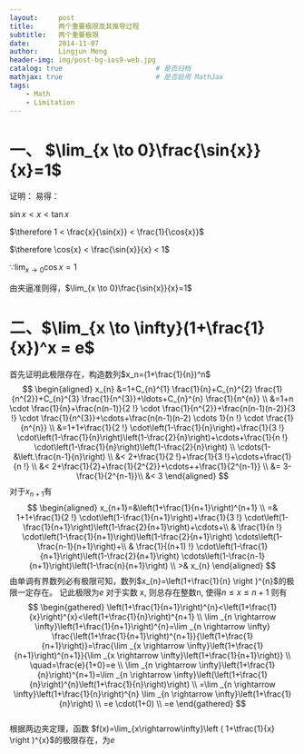```yaml
---
layout:     post
title:      两个重要极限及其推导过程
subtitle:   两个重要极限
date:       2014-11-07
author:     Lingjun Meng
header-img: img/post-bg-ios9-web.jpg
catalog: true 						# 是否归档
mathjax: true                       # 是否启用 MathJax
tags:
    - Math
    - Limitation
---
```


# 一、 $\lim_{x \to 0}\frac{\sin{x}}{x}=1$
证明： 易得：

$\sin{x} < x < \tan{x}$

$\therefore 1 < \frac{x}{\sin{x}} < \frac{1}{\cos{x}}$

$\therefore \cos{x} < \frac{\sin{x}}{x} < 1$

$\because \lim_{x\to 0} \cos{x} = 1$

由夹逼准则得，$\lim_{x \to 0}\frac{\sin{x}}{x}=1$ 
# 二、$\lim_{x \to \infty}(1+\frac{1}{x})^x = e$ 
首先证明此极限存在，构造数列$x_n=(1+\frac{1}{n})^n$
 $$   \begin{aligned} x_{n} &=1+C_{n}^{1} \frac{1}{n}+C_{n}^{2} \frac{1}{n^{2}}+C_{n}^{3} \frac{1}{n^{3}}+\ldots+C_{n}^{n} \frac{1}{n^{n}} \\ &=1+n \cdot \frac{1}{n}+\frac{n(n-1)}{2 !} \cdot \frac{1}{n^{2}}+\frac{n(n-1)(n-2)}{3 !} \cdot \frac{1}{n^{3}}+\cdots+\frac{n(n-1)(n-2) \cdots 1}{n !} \cdot \frac{1}{n^{n}} \\ &=1+1+\frac{1}{2 !} \cdot\left(1-\frac{1}{n}\right)+\frac{1}{3 !} \cdot\left(1-\frac{1}{n}\right)\left(1-\frac{2}{n}\right)+\cdots+\frac{1}{n !} \cdot\left(1-\frac{1}{n}\right)\left(1-\frac{2}{n}\right) \\ \cdots(1-&\left.\frac{n-1}{n}\right) \\ &< 2+\frac{1}{2 !}+\frac{1}{3 !}+\cdots+\frac{1}{n !} \\ &< 2+\frac{1}{2}+\frac{1}{2^{2}}+\cdots++\frac{1}{2^{n-1}} \\ &= 3-\frac{1}{2^{n-1}}\\ &< 3 \end{aligned}  $$ 
对于$x_{n+1}$有 
$$ \begin{aligned} x_{n+1}=&\left(1+\frac{1}{n+1}\right)^{n+1} \\ =& 1+1+\frac{1}{2 !} \cdot\left(1-\frac{1}{n+1}\right)+\frac{1}{3 !} \cdot\left(1-\frac{1}{n+1}\right)\left(1-\frac{2}{n+1}\right)+\cdots+\\ & \frac{1}{n !} \cdot\left(1-\frac{1}{n+1}\right)\left(1-\frac{2}{n+1}\right) \cdots\left(1-\frac{n-1}{n+1}\right)+\\ & \frac{1}{(n+1) !} \cdot\left(1-\frac{1}{n+1}\right)\left(1-\frac{2}{n+1}\right) \cdots\left(1-\frac{n-1}{n+1}\right)\left(1-\frac{n}{n+1}\right) \\ >& x_{n} \end{aligned} $$ 
由单调有界数列必有极限可知，数列$x_{n}=\left(1+\frac{1}{n} \right )^{n}$的极限一定存在。
记此极限为$e$ 对于实数 x, 则总存在整数n,  使得$n \leqslant x \leqslant n+1$ 则有 
$$ \begin{gathered} \left(1+\frac{1}{n+1}\right)^{n}<\left(1+\frac{1}{x}\right)^{x}<\left(1+\frac{1}{n}\right)^{n+1} \\ \lim _{n \rightarrow \infty}\left(1+\frac{1}{n+1}\right)^{n}=\lim _{n \rightarrow \infty} \frac{\left(1+\frac{1}{n+1}\right)^{n+1}}{\left(1+\frac{1}{n+1}\right)}=\frac{\lim _{x \rightarrow \infty}\left(1+\frac{1}{n+1}\right)^{n+1}}{\lim _{x \rightarrow \infty}\left(1+\frac{1}{n+1}\right)} \\ \quad=\frac{e}{1+0}=e \\ \lim _{n \rightarrow \infty}\left(1+\frac{1}{n}\right)^{n+1}=\lim _{n \rightarrow \infty}\left(\left(1+\frac{1}{n}\right)^{n}\left(1+\frac{1}{n}\right)\right) \\ =\lim _{n \rightarrow \infty}\left(1+\frac{1}{n}\right)^{n} \lim _{n \rightarrow \infty}\left(1+\frac{1}{n}\right) \\ =e \cdot(1+0) \\ =e \end{gathered} $$    
根据两边夹定理，函数 $f(x)=\lim_{x\rightarrow\infty}\left ( 1+\tfrac{1}{x} \right )^{x}$的极限存在，为$e$ 
